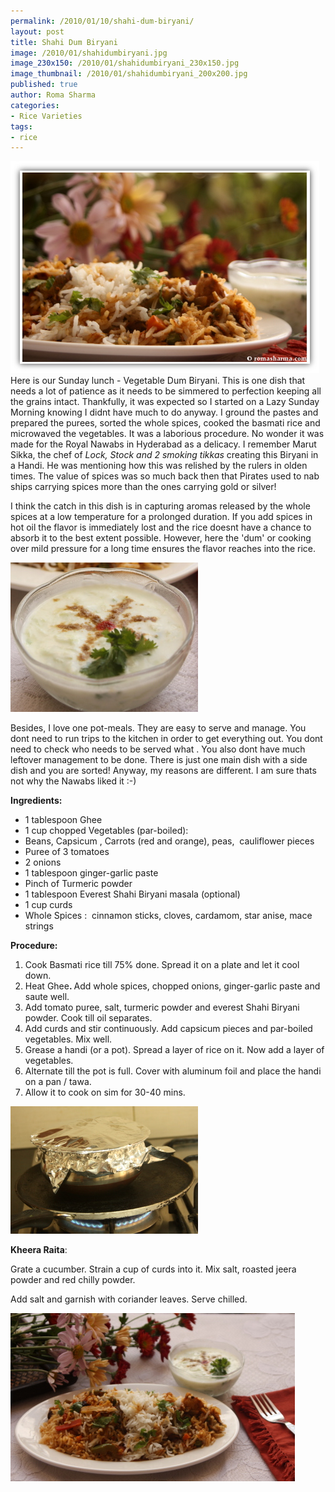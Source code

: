 ```yaml
--- 
permalink: /2010/01/10/shahi-dum-biryani/
layout: post
title: Shahi Dum Biryani
image: /2010/01/shahidumbiryani.jpg
image_230x150: /2010/01/shahidumbiryani_230x150.jpg
image_thumbnail: /2010/01/shahidumbiryani_200x200.jpg
published: true
author: Roma Sharma
categories: 
- Rice Varieties
tags:
- rice
---
```

<img class="alignnone size-full wp-image-2184" title="shahiDumBiryani" src="/2010/01/shahidumbiryani.jpg" alt="shahiDumBiryani" width="494" height="339" />
Here is our Sunday lunch - Vegetable Dum Biryani. This is one dish that needs a lot of patience as it needs to be simmered to perfection keeping all the grains intact. Thankfully, it was expected so I started on a Lazy Sunday Morning knowing I didnt have much to do anyway. I ground the pastes and prepared the purees, sorted the whole spices, cooked the basmati rice and microwaved the vegetables. It was a laborious procedure. No wonder it was made for the Royal Nawabs in Hyderabad as a delicacy. I remember Marut Sikka, the chef of <em>Lock, Stock and 2 smoking tikkas</em> creating this Biryani in a Handi. He was mentioning how this was relished by the rulers in olden times. The value of spices was so much back then that Pirates used to nab ships carrying spices more than the ones carrying gold or silver! <!--more-->

I think the catch in this dish is in capturing aromas released by the whole spices at a low temperature for a prolonged duration. If you add spices in hot oil the flavor is immediately lost and the rice doesnt have a chance to absorb it to the best extent possible. However, here the 'dum' or cooking over mild pressure for a long time ensures the flavor reaches into the rice.

<div class='post-image'><img class="size-full wp-image-2185 " title="kheeraRaita" src="/2010/01/kheeraraita.jpg" alt="kheeraRaita" width="300" height="239" /></div>

Besides, I love one pot-meals. They are easy to serve and manage. You dont need to run trips to the kitchen in order to get everything out. You dont need to check who needs to be served what . You also dont have much leftover management to be done. There is just one main dish with a side dish and you are sorted! Anyway, my reasons are different. I am sure thats not why the Nawabs liked it :-)

<strong>Ingredients:</strong>
<ul>
	<li>1 tablespoon Ghee</li>
	<li>1 cup chopped Vegetables<strong> </strong>(par-boiled):</li>
	<li>Beans, Capsicum , Carrots (red and orange), peas,  cauliflower pieces</li>
	<li>Puree of 3 tomatoes</li>
	<li>2 onions</li>
	<li>1 tablespoon ginger-garlic paste</li>
	<li>Pinch of Turmeric powder</li>
	<li>1 tablespoon Everest Shahi Biryani masala (optional)</li>
	<li>1 cup curds</li>
	<li>Whole Spices :  cinnamon sticks, cloves, cardamom, star anise, mace strings</li>
</ul>
<strong>Procedure:</strong>
<ol>
	<li>Cook Basmati rice till 75% done. Spread it on a plate and let it cool down.</li>
	<li>Heat Ghee<strong>. </strong>Add whole spices, chopped onions, ginger-garlic paste and saute well.</li>
	<li>Add tomato puree, salt, turmeric powder and everest Shahi Biryani powder. Cook till oil separates.</li>
	<li>Add curds and stir continuously. Add capsicum pieces and par-boiled vegetables. Mix well.</li>
	<li>Grease a handi (or a pot). Spread a layer of rice on it. Now add a layer of vegetables.</li>
	<li>Alternate till the pot is full. Cover with aluminum foil and place the handi on a pan / tawa.</li>
	<li>Allow it to cook on sim for 30-40 mins.</li>
</ol>
<div class='post-image'><img class="size-full wp-image-2186" title="cooking_On_Dum" src="/2010/01/cooking_on_dum.jpg" alt="cooking_On_Dum" width="300" height="204" /></div>

<strong>Kheera Raita</strong>:

Grate a cucumber. Strain a cup of curds into it. Mix salt, roasted jeera powder and red chilly powder.

Add salt and garnish with coriander leaves. Serve chilled.

<img title="TableSet" src="/2010/01/tableset.jpg" alt="TableSet" width="455" height="269" />

